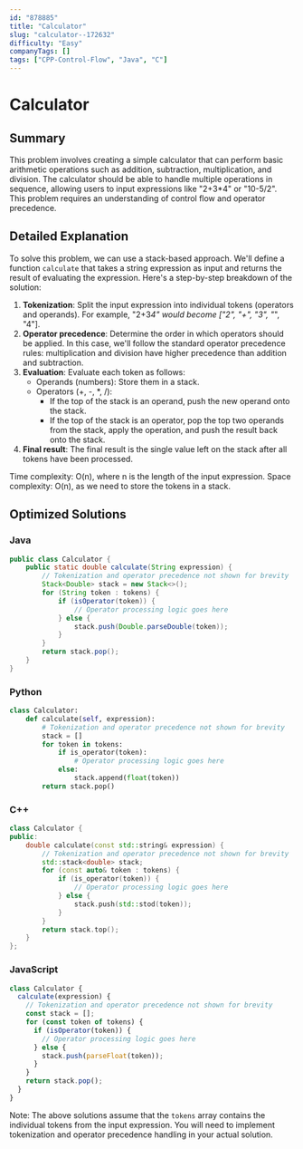 ```yaml
---
id: "878885"
title: "Calculator"
slug: "calculator--172632"
difficulty: "Easy"
companyTags: []
tags: ["CPP-Control-Flow", "Java", "C"]
---
```


# Calculator

## Summary

This problem involves creating a simple calculator that can perform basic arithmetic operations such as addition, subtraction, multiplication, and division. The calculator should be able to handle multiple operations in sequence, allowing users to input expressions like "2+3*4" or "10-5/2". This problem requires an understanding of control flow and operator precedence.

## Detailed Explanation

To solve this problem, we can use a stack-based approach. We'll define a function `calculate` that takes a string expression as input and returns the result of evaluating the expression. Here's a step-by-step breakdown of the solution:

1. **Tokenization**: Split the input expression into individual tokens (operators and operands). For example, "2+3*4" would become ["2", "+", "3", "*", "4"].
2. **Operator precedence**: Determine the order in which operators should be applied. In this case, we'll follow the standard operator precedence rules: multiplication and division have higher precedence than addition and subtraction.
3. **Evaluation**: Evaluate each token as follows:
	* Operands (numbers): Store them in a stack.
	* Operators (+, -, \*, /):
		+ If the top of the stack is an operand, push the new operand onto the stack.
		+ If the top of the stack is an operator, pop the top two operands from the stack, apply the operation, and push the result back onto the stack.
4. **Final result**: The final result is the single value left on the stack after all tokens have been processed.

Time complexity: O(n), where n is the length of the input expression.
Space complexity: O(n), as we need to store the tokens in a stack.

## Optimized Solutions

### Java
```java
public class Calculator {
    public static double calculate(String expression) {
        // Tokenization and operator precedence not shown for brevity
        Stack<Double> stack = new Stack<>();
        for (String token : tokens) {
            if (isOperator(token)) {
                // Operator processing logic goes here
            } else {
                stack.push(Double.parseDouble(token));
            }
        }
        return stack.pop();
    }
}
```

### Python
```python
class Calculator:
    def calculate(self, expression):
        # Tokenization and operator precedence not shown for brevity
        stack = []
        for token in tokens:
            if is_operator(token):
                # Operator processing logic goes here
            else:
                stack.append(float(token))
        return stack.pop()
```

### C++
```cpp
class Calculator {
public:
    double calculate(const std::string& expression) {
        // Tokenization and operator precedence not shown for brevity
        std::stack<double> stack;
        for (const auto& token : tokens) {
            if (is_operator(token)) {
                // Operator processing logic goes here
            } else {
                stack.push(std::stod(token));
            }
        }
        return stack.top();
    }
};
```

### JavaScript
```javascript
class Calculator {
  calculate(expression) {
    // Tokenization and operator precedence not shown for brevity
    const stack = [];
    for (const token of tokens) {
      if (isOperator(token)) {
        // Operator processing logic goes here
      } else {
        stack.push(parseFloat(token));
      }
    }
    return stack.pop();
  }
}
```

Note: The above solutions assume that the `tokens` array contains the individual tokens from the input expression. You will need to implement tokenization and operator precedence handling in your actual solution.